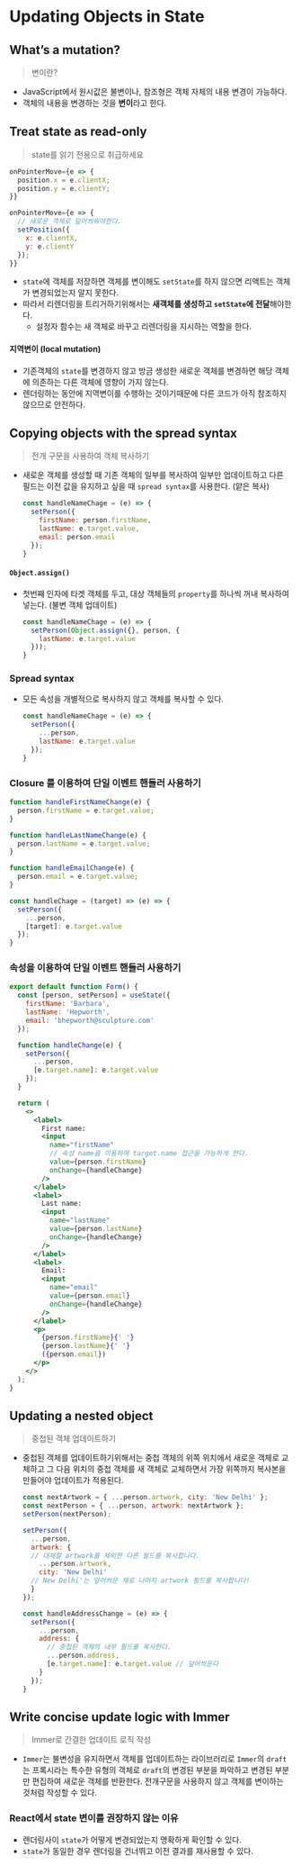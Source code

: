 # Updating Objects in State


## What’s a mutation?
> 변이란?

- JavaScript에서 원시값은 불변이나, 참조형은 객체 자체의 내용 변경이 가능하다.
- 객체의 내용을 변경하는 것을 **변이**라고 한다.


## Treat state as read-only
> state를 읽기 전용으로 취급하세요

```jsx
onPointerMove={e => {
  position.x = e.clientX;
  position.y = e.clientY;
}}
```
```jsx
onPointerMove={e => {
  // 새로운 객체로 덮어씌워야한다.
  setPosition({
    x: e.clientX,
    y: e.clientY
  });
}}
```

- `state`에 객체를 저장하면 객체를 변이해도 `setState`를 하지 않으면 리액트는 객체가 변경되었는지 알지 못한다.
- 따라서 리렌더링을 트리거하기위해서는 **새객체를 생성하고 `setState`에 전달**해야한다.
  - 설정자 함수는 새 객체로 바꾸고 리렌더링을 지시하는 역할을 한다.

#### 지역변이 (local mutation)

- 기존객체의 `state`를 변경하지 않고 방금 생성한 새로운 객체를 변경하면 해당 객체에 의존하는 다른 객체에 영향이 가지 않는다.
- 렌더링하는 동안에 지역변이를 수행하는 것이기때문에 다른 코드가 아직 참조하지 않으므로 안전하다.


## Copying objects with the spread syntax
> 전개 구문을 사용하여 객체 복사하기

- 새로운 객체를 생성할 때 기존 객체의 일부를 복사하여 일부만 업데이트하고 다른 필드는 이전 값을 유지하고 싶을 때 `spread syntax`를 사용한다. (얕은 복사)
  ```jsx
  const handleNameChage = (e) => {
    setPerson({
      firstName: person.firstName,
      lastName: e.target.value,
      email: person.email
    });
  }
  ```

#### `Object.assign()`
- 첫번째 인자에 타겟 객체를 두고, 대상 객체들의 `property`를 하나씩 꺼내 복사하여 넣는다. (불변 객체 업데이트)
  ```jsx
  const handleNameChage = (e) => {
    setPerson(Object.assign({}, person, {
      lastName: e.target.value
    }));
  }
  ```

### Spread syntax
- 모든 속성을 개별적으로 복사하지 않고 객체를 복사할 수 있다.
  ```jsx
  const handleNameChage = (e) => {
    setPerson({
      ...person,
      lastName: e.target.value
    });
  }
  ```


### Closure 를 이용하여 단일 이벤트 핸들러 사용하기

```jsx
function handleFirstNameChange(e) {
  person.firstName = e.target.value;
}

function handleLastNameChange(e) {
  person.lastName = e.target.value;
}

function handleEmailChange(e) {
  person.email = e.target.value;
}
```
```jsx
const handleChage = (target) => (e) => {
  setPerson({
    ...person,
    [target]: e.target.value
  });
}
```

### 속성을 이용하여 단일 이벤트 핸들러 사용하기

```jsx
export default function Form() {
  const [person, setPerson] = useState({
    firstName: 'Barbara',
    lastName: 'Hepworth',
    email: 'bhepworth@sculpture.com'
  });

  function handleChange(e) {
    setPerson({
      ...person,
      [e.target.name]: e.target.value
    });
  }

  return (
    <>
      <label>
        First name:
        <input
          name="firstName"
          // 속성 name을 이용하여 target.name 접근을 가능하게 한다.
          value={person.firstName}
          onChange={handleChange}
        />
      </label>
      <label>
        Last name:
        <input
          name="lastName"
          value={person.lastName}
          onChange={handleChange}
        />
      </label>
      <label>
        Email:
        <input
          name="email"
          value={person.email}
          onChange={handleChange}
        />
      </label>
      <p>
        {person.firstName}{' '}
        {person.lastName}{' '}
        ({person.email})
      </p>
    </>
  );
}
```


## Updating a nested object
> 중첩된 객체 업데이트하기

- 중첩된 객체를 업데이트하기위해서는 중첩 객체의 위쪽 위치에서 새로운 객체로 교체하고 그 다음 위치의 중첩 객체를 새 객체로 교체하면서 가장 위쪽까지 복사본을 만들어야 업데이트가 적용된다.

  ```jsx
  const nextArtwork = { ...person.artwork, city: 'New Delhi' };
  const nextPerson = { ...person, artwork: nextArtwork };
  setPerson(nextPerson);
  ```
  ```jsx
  setPerson({
    ...person,
    artwork: {
    // 대체할 artwork를 제외한 다른 필드를 복사합니다.
      ...person.artwork,
      city: 'New Delhi'
    // New Delhi'는 덮어씌운 채로 나머지 artwork 필드를 복사합니다!
    }
  });
  ```
  ```jsx
  const handleAddressChange = (e) => {
    setPerson({
      ...person,
      address: {
        // 중첩된 객체의 내부 필드를 복사한다.
        ...person.address,
        [e.target.name]: e.target.value // 덮어씌운다
      }
    });
  }
  ```



## Write concise update logic with Immer
> Immer로 간결한 업데이트 로직 작성


- `Immer`는 불변성을 유지하면서 객체를 업데이트하는 라이브러리로 `Immer`의 `draft`는 프록시라는 특수한 유형의 객체로 `draft`의 변경된 부분을 파악하고 변경된 부분만 편집하여 새로운 객체를 반환한다. 전개구문을 사용하지 않고 객체를 변이하는 것처럼 작성할 수 있다.


### React에서 state 변이를 권장하지 않는 이유

- 렌더링사이 `state`가 어떻게 변경되었는지 명확하게 확인할 수 있다.
- `state`가 동일한 경우 렌더링을 건너뛰고 이전 결과를 재사용할 수 있다.


